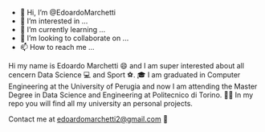 - 👋 Hi, I’m @EdoardoMarchetti
- 👀 I’m interested in ...
- 🌱 I’m currently learning ...
- 💞️ I’m looking to collaborate on ...
- 📫 How to reach me ...

Hi my name is Edoardo Marchetti 😄 and I am super interested about all cencern Data Science 💻 and Sport ⚽.
🎓 I am graduated in Computer Engineering at the University of Perugia and now I am attending the Master Degree in Data Science and Engineering at Politecnico     di Torino.
👨‍💻 In my repo you will find all my university an personal projects.

Contact me at edoardomarchetti2@gmail.com 👋
